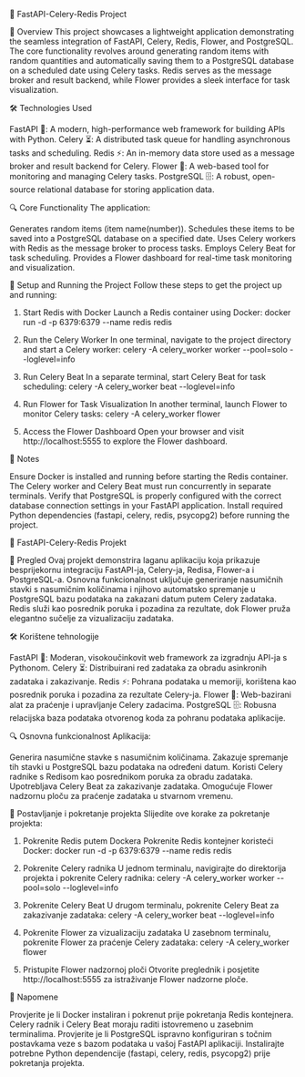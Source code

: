 🌟 FastAPI-Celery-Redis Project
    
📖 Overview
This project showcases a lightweight application demonstrating the seamless integration of FastAPI, Celery, Redis, Flower, and PostgreSQL. The core functionality revolves around generating random items with random quantities and automatically saving them to a PostgreSQL database on a scheduled date using Celery tasks. Redis serves as the message broker and result backend, while Flower provides a sleek interface for task visualization.

🛠️ Technologies Used

FastAPI 🚀: A modern, high-performance web framework for building APIs with Python.
Celery ⏳: A distributed task queue for handling asynchronous tasks and scheduling.
Redis ⚡: An in-memory data store used as a message broker and result backend for Celery.
Flower 🌸: A web-based tool for monitoring and managing Celery tasks.
PostgreSQL 🗄️: A robust, open-source relational database for storing application data.


🔍 Core Functionality
The application:

Generates random items (item name(number)).
Schedules these items to be saved into a PostgreSQL database on a specified date.
Uses Celery workers with Redis as the message broker to process tasks.
Employs Celery Beat for task scheduling.
Provides a Flower dashboard for real-time task monitoring and visualization.


🚀 Setup and Running the Project
Follow these steps to get the project up and running:
1. Start Redis with Docker
Launch a Redis container using Docker:
docker run -d -p 6379:6379 --name redis redis

2. Run the Celery Worker
In one terminal, navigate to the project directory and start a Celery worker:
celery -A celery_worker worker --pool=solo --loglevel=info

3. Run Celery Beat
In a separate terminal, start Celery Beat for task scheduling:
celery -A celery_worker beat --loglevel=info

4. Run Flower for Task Visualization
In another terminal, launch Flower to monitor Celery tasks:
celery -A celery_worker flower

5. Access the Flower Dashboard
Open your browser and visit http://localhost:5555 to explore the Flower dashboard.

📝 Notes

Ensure Docker is installed and running before starting the Redis container.
The Celery worker and Celery Beat must run concurrently in separate terminals.
Verify that PostgreSQL is properly configured with the correct database connection settings in your FastAPI application.
Install required Python dependencies (fastapi, celery, redis, psycopg2) before running the project.


🌟 FastAPI-Celery-Redis Projekt
    
📖 Pregled
Ovaj projekt demonstrira laganu aplikaciju koja prikazuje besprijekornu integraciju FastAPI-ja, Celery-ja, Redisa, Flower-a i PostgreSQL-a. Osnovna funkcionalnost uključuje generiranje nasumičnih stavki s nasumičnim količinama i njihovo automatsko spremanje u PostgreSQL bazu podataka na zakazani datum putem Celery zadataka. Redis služi kao posrednik poruka i pozadina za rezultate, dok Flower pruža elegantno sučelje za vizualizaciju zadataka.

🛠️ Korištene tehnologije

FastAPI 🚀: Moderan, visokoučinkovit web framework za izgradnju API-ja s Pythonom.
Celery ⏳: Distribuirani red zadataka za obradu asinkronih zadataka i zakazivanje.
Redis ⚡: Pohrana podataka u memoriji, korištena kao posrednik poruka i pozadina za rezultate Celery-ja.
Flower 🌸: Web-bazirani alat za praćenje i upravljanje Celery zadacima.
PostgreSQL 🗄️: Robusna relacijska baza podataka otvorenog koda za pohranu podataka aplikacije.


🔍 Osnovna funkcionalnost
Aplikacija:

Generira nasumične stavke s nasumičnim količinama.
Zakazuje spremanje tih stavki u PostgreSQL bazu podataka na određeni datum.
Koristi Celery radnike s Redisom kao posrednikom poruka za obradu zadataka.
Upotrebljava Celery Beat za zakazivanje zadataka.
Omogućuje Flower nadzornu ploču za praćenje zadataka u stvarnom vremenu.


🚀 Postavljanje i pokretanje projekta
Slijedite ove korake za pokretanje projekta:
1. Pokrenite Redis putem Dockera
Pokrenite Redis kontejner koristeći Docker:
docker run -d -p 6379:6379 --name redis redis

2. Pokrenite Celery radnika
U jednom terminalu, navigirajte do direktorija projekta i pokrenite Celery radnika:
celery -A celery_worker worker --pool=solo --loglevel=info

3. Pokrenite Celery Beat
U drugom terminalu, pokrenite Celery Beat za zakazivanje zadataka:
celery -A celery_worker beat --loglevel=info

4. Pokrenite Flower za vizualizaciju zadataka
U zasebnom terminalu, pokrenite Flower za praćenje Celery zadataka:
celery -A celery_worker flower

5. Pristupite Flower nadzornoj ploči
Otvorite preglednik i posjetite http://localhost:5555 za istraživanje Flower nadzorne ploče.

📝 Napomene

Provjerite je li Docker instaliran i pokrenut prije pokretanja Redis kontejnera.
Celery radnik i Celery Beat moraju raditi istovremeno u zasebnim terminalima.
Provjerite je li PostgreSQL ispravno konfiguriran s točnim postavkama veze s bazom podataka u vašoj FastAPI aplikaciji.
Instalirajte potrebne Python dependencije (fastapi, celery, redis, psycopg2) prije pokretanja projekta.

